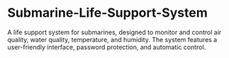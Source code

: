 # Submarine-Life-Support-System
A life support system for submarines, designed to monitor and control air quality, water quality, temperature, and humidity. The system features a user-friendly interface, password protection, and automatic control.
